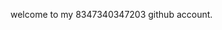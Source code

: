 welcome to my 8347340347203 github account.



<!---
Budlytics/Budlytics is a ✨ special ✨ repository because its `README.md` (this file) appears on your GitHub profile.
You can click the Preview link to take a look at your changes.
--->
